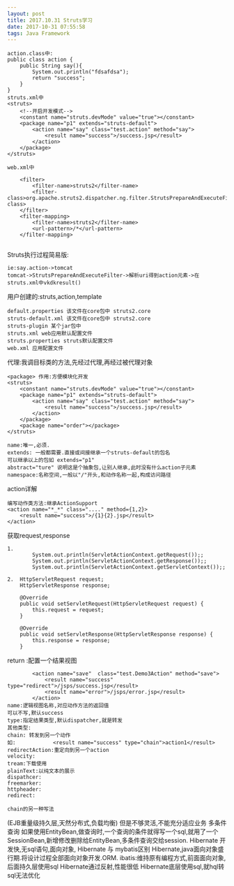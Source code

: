 ```yaml
---
layout: post
title: 2017.10.31 Struts学习
date: 2017-10-31 07:55:58
tags: Java Framework
---
```

```
action.class中:
public class action {
    public String say(){
        System.out.println("fdsafdsa");
        return "success";
    }
}
struts.xml中
<struts>
    <!--开启开发模式-->
    <constant name="struts.devMode" value="true"></constant>
    <package name="p1" extends="struts-default">
        <action name="say" class="test.action" method="say">
            <result name="success">/success.jsp</result>
        </action>
    </package>
</struts>

web.xml中

    <filter>
        <filter-name>struts2</filter-name>
        <filter-class>org.apache.struts2.dispatcher.ng.filter.StrutsPrepareAndExecuteFilter</filter-class>
    </filter>
    <filter-mapping>
        <filter-name>struts2</filter-name>
        <url-pattern>/*</url-pattern>
    </filter-mapping>
    
```
Struts执行过程简易版:
```
ie:say.action->tomcat
tomcat->StrutsPrepareAndExecuteFilter->解析uri得到action元素->在struts.xml中vkdkresult()

```
用户创建的:struts,action,template
```
default.properties 该文件在core包中 struts2.core
struts-default.xml 该文件在core包中 struts2.core
struts-plugin 某个jar包中
struts.xml web应用默认配置文件
struts.properties struts默认配置文件
web.xml 应用配置文件
```
代理:我调目标类的方法,先经过代理,再经过被代理对象
```
<package> 作用:方便模块化开发
<struts>
    <constant name="struts.devMode" value="true"></constant>
    <package name="p1" extends="struts-default">
        <action name="say" class="test.action" method="say">
            <result name="success">/success.jsp</result>
        </action>
    </package>
    <package name="order"></package>
</struts>

name:唯一,必须.
extends: 一般都需要.直接或间接继承一个struts-default的包名
可以继承以上的包如 extends="p1"
abstract="ture" 说明这是个抽象包,让别人继承,此时没有什么action子元素
namespace:名称空间,一般以"/"开头,和动作名称一起,构成访问路径
```
action详解
```
编写动作类方法:继承ActionSupport
<action name="*_*" class="...." method={1,2}>
    <result name="success">/{1}{2}.jsp</result>
</action>
```
获取request,response
```
1.      
        System.out.println(ServletActionContext.getRequest());;
        System.out.println(ServletActionContext.getResponse());;
        System.out.println(ServletActionContext.getServletContext());;

2.  HttpServletRequest request;
    HttpServletResponse response;

    @Override
    public void setServletRequest(HttpServletRequest request) {
        this.request = request;
    }

    @Override
    public void setServletResponse(HttpServletResponse response) {
        this.response = response;
    }
```
return :配置一个结果视图
```
        <action name="save"  class="test.Demo3Action" method="save">
            <result name="success" type="redirect">/jsps/success.jsp</result>
            <result name="error">/jsps/error.jsp</result>
        </action>
name:逻辑视图名称,对应动作方法的返回值
可以不写,默认success
type:指定结果类型,默认dispatcher,就是转发
其他类型:
chain: 转发到另一个动作
如:            <result name="success" type="chain">action1</result>
redirectAction:重定向到另一个action
velocity: 
tream:下载使用
plainText:以纯文本的展示
dispathcer: 
freemarker:
httpheader:
redirect:

chain的另一种写法

```
(EJB重量级持久层,天然分布式,负载均衡) 但是不够灵活,不能充分适应业务
多条件查询
如果使用EntityBean,做查询时,一个查询的条件就得写一个sql,就用了一个SessionBean,新增修改删除给EntityBean,多条件查询交给session.
Hibernate 开发快,无sql语句,面向对象,
Hibernate 与 mybatis区别
Hibernate,java面向对象盛行期.将设计过程全部面向对象开发.ORM.
ibatis:维持原有编程方式,前面面向对象,后面持久层使用sql
Hibernate通过反射,性能很低
Hibernate底层使用sql,就hql转sql无法优化
